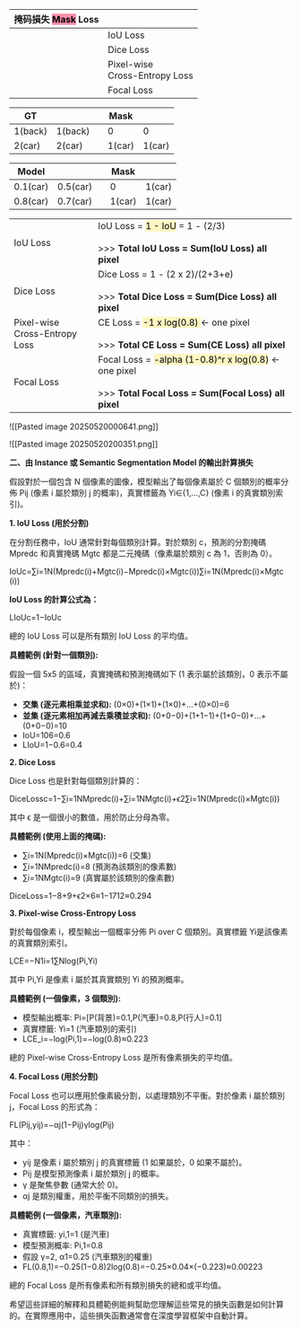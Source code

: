 
| 掩码損失 <mark style="background: #FF5582A6;">Mask</mark> Loss |                                   |
| ---------------------------------------------------------- | --------------------------------- |
|                                                            | IoU Loss                          |
|                                                            | Dice Loss                         |
|                                                            | Pixel-wise <br>Cross-Entropy Loss |
|                                                            | Focal Loss                        |

| GT      |         |     | Mask   |        |
| ------- | ------- | --- | ------ | ------ |
| 1(back) | 1(back) |     | 0      | 0      |
| 2(car)  | 2(car)  |     | 1(car) | 1(car) |

| Model    |          |     | Mask   |        |
| -------- | -------- | --- | ------ | ------ |
| 0.1(car) | 0.5(car) |     | 0      | 1(car) |
| 0.8(car) | 0.7(car) |     | 1(car) | 1(car) |

|                                   |                                                                                                                                                                 |
| --------------------------------- | --------------------------------------------------------------------------------------------------------------------------------------------------------------- |
| IoU Loss                          | IoU Loss = <mark style="background: #FFF3A3A6;">1 - IoU</mark> = 1 - (2/3)<br><br>>>>  **Total IoU Loss = Sum(IoU Loss) all pixel**                             |
| Dice Loss                         | Dice Loss = 1 - (2 x 2)/(2+3+e)<br><br>>>>  **Total Dice Loss = Sum(Dice Loss) all pixel**                                                                      |
| Pixel-wise <br>Cross-Entropy Loss | CE Loss = <mark style="background: #FFF3A3A6;">-1 x log(0.8) </mark>    <- one pixel<br><br>>>>  **Total CE Loss = Sum(CE Loss) all pixel**                     |
| Focal Loss                        | Focal Loss = <mark style="background: #FFF3A3A6;">-alpha (1-0.8)^r x log(0.8)</mark>  <- one pixel<br><br>>>>  **Total Focal Loss = Sum(Focal Loss) all pixel** |

![[Pasted image 20250520000641.png]]

![[Pasted image 20250520200351.png]]

**二、由 Instance 或 Semantic Segmentation Model 的輸出計算損失**

假設對於一個包含 N 個像素的圖像，模型輸出了每個像素屬於 C 個類別的概率分佈 Pij​ (像素 i 屬於類別 j 的概率)，真實標籤為 Yi​∈{1,...,C} (像素 i 的真實類別索引)。

**1. IoU Loss (用於分割)**

在分割任務中，IoU 通常針對每個類別計算。對於類別 c，預測的分割掩碼 Mpredc​ 和真實掩碼 Mgtc​ 都是二元掩碼（像素屬於類別 c 為 1，否則為 0）。

IoUc​=∑i=1N​(Mpredc​(i)+Mgtc​(i)−Mpredc​(i)×Mgtc​(i))∑i=1N​(Mpredc​(i)×Mgtc​(i))​

**IoU Loss 的計算公式為：**

LIoUc​=1−IoUc​

總的 IoU Loss 可以是所有類別 IoU Loss 的平均值。

**具體範例 (針對一個類別):**

假設一個 5x5 的區域，真實掩碼和預測掩碼如下 (1 表示屬於該類別，0 表示不屬於)：





- **交集 (逐元素相乘並求和):** (0×0)+(1×1)+(1×0)+...+(0×0)=6
- **並集 (逐元素相加再減去乘積並求和):** (0+0−0)+(1+1−1)+(1+0−0)+...+(0+0−0)=10
- IoU=106​=0.6
- LIoU​=1−0.6=0.4

**2. Dice Loss**

Dice Loss 也是針對每個類別計算的：

DiceLossc​=1−∑i=1N​Mpredc​(i)+∑i=1N​Mgtc​(i)+ϵ2∑i=1N​(Mpredc​(i)×Mgtc​(i))​

其中 ϵ 是一個很小的數值，用於防止分母為零。

**具體範例 (使用上面的掩碼):**

- ∑i=1N​(Mpredc​(i)×Mgtc​(i))=6 (交集)
- ∑i=1N​Mpredc​(i)=8 (預測為該類別的像素數)
- ∑i=1N​Mgtc​(i)=9 (真實屬於該類別的像素數)

DiceLoss=1−8+9+ϵ2×6​≈1−1712​≈0.294

**3. Pixel-wise Cross-Entropy Loss**

對於每個像素 i，模型輸出一個概率分佈 Pi​ over C 個類別。真實標籤 Yi​ 是該像素的真實類別索引。

LCE​=−N1​i=1∑N​log(Pi,Yi​​)

其中 Pi,Yi​​ 是像素 i 屬於其真實類別 Yi​ 的預測概率。

**具體範例 (一個像素，3 個類別):**

- 模型輸出概率: Pi​=[P(背景)=0.1,P(汽車)=0.8,P(行人)=0.1]
- 真實標籤: Yi​=1 (汽車類別的索引)
- LCE_i​=−log(Pi,1​)=−log(0.8)≈0.223

總的 Pixel-wise Cross-Entropy Loss 是所有像素損失的平均值。

**4. Focal Loss (用於分割)**

Focal Loss 也可以應用於像素級分割，以處理類別不平衡。對於像素 i 屬於類別 j，Focal Loss 的形式為：

FL(Pij​,yij​)=−αj​(1−Pij​)γlog(Pij​)

其中：

- yij​ 是像素 i 屬於類別 j 的真實標籤 (1 如果屬於，0 如果不屬於)。
- Pij​ 是模型預測像素 i 屬於類別 j 的概率。
- γ 是聚焦參數 (通常大於 0)。
- αj​ 是類別權重，用於平衡不同類別的損失。

**具體範例 (一個像素，汽車類別):**

- 真實標籤: yi,1​=1 (是汽車)
- 模型預測概率: Pi,1​=0.8
- 假設 γ=2, α1​=0.25 (汽車類別的權重)
- FL(0.8,1)=−0.25(1−0.8)2log(0.8)=−0.25×0.04×(−0.223)≈0.00223

總的 Focal Loss 是所有像素和所有類別損失的總和或平均值。

希望這些詳細的解釋和具體範例能夠幫助您理解這些常見的損失函數是如何計算的。在實際應用中，這些損失函數通常會在深度學習框架中自動計算。